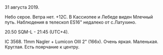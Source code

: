 31 августа 2019.

Небо серое. Ветра нет. +12С. В Кассиопее и Лебеде виден Млечный путь. Наблюдения в телескоп ES16" недалеко от с.Латухино.

20.50 SQM-L - 21:45 (UTC+4).

IC 3568. 11mm Nagler + Lumicon OIII 2" (166x). Очень яркая. Маленькая. Круглая. Есть поярчание к центру. 